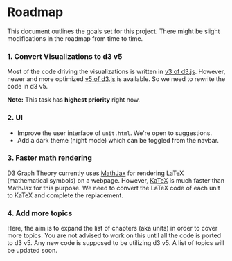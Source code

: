 # Roadmap

This document outlines the goals set for this project. There might be slight modifications in the roadmap from time to time.

### 1. Convert Visualizations to d3 v5

Most of the code driving the visualizations is written in [v3 of d3.js](https://github.com/d3/d3-3.x-api-reference/blob/master/API-Reference.md). However, newer and more optimized [v5 of d3.js](https://github.com/d3/d3/blob/master/API.md) is available. So we need to rewrite the code in d3 v5.

**Note:** This task has **highest priority** right now.

### 2. UI
- Improve the user interface of `unit.html`. We're open to suggestions.
- Add a dark theme (night mode) which can be toggled from the navbar.

### 3. Faster math rendering

D3 Graph Theory currently uses [MathJax](https://www.mathjax.org/) for rendering LaTeX (mathematical symbols) on a webpage. However, [KaTeX](https://katex.org/) is much faster than MathJax for this purpose. We need to convert the LaTeX code of each unit to KaTeX and complete the replacement.

### 4. Add more topics

Here, the aim is to expand the list of chapters (aka units) in order to cover more topics. You are not advised to work on this until all the code is ported to d3 v5. Any new code is supposed to be utilizing d3 v5. A list of topics will be updated soon.